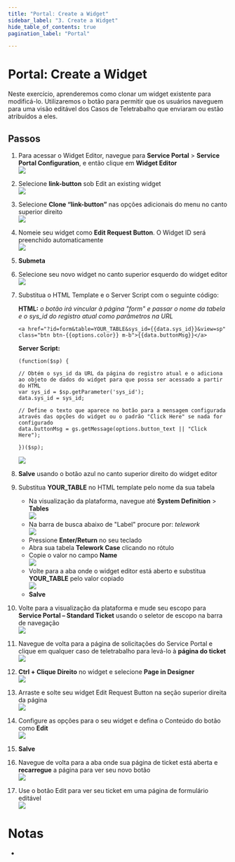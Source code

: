 ```yaml
---
title: "Portal: Create a Widget" 
sidebar_label: "3. Create a Widget"
hide_table_of_contents: true
pagination_label: "Portal" 

---
```

# Portal: Create a Widget

Neste exercício, aprenderemos como clonar um widget existente para modificá-lo. Utilizaremos o botão para permitir que os usuários naveguem para uma visão editável dos Casos de Teletrabalho que enviaram ou estão atribuídos a eles.

## Passos

1. Para acessar o Widget Editor, navegue para **Service Portal** > **Service Portal Configuration**, e então clique em **Widget Editor**  
   ![](./Button_Images/sp_config_widget_edit.png)

2. Selecione **link-button** sob Edit an existing widget  
   ![](./Button_Images/sp_widget_edit_link_button.png)

3. Selecione **Clone “link-button”** nas opções adicionais do menu no canto superior direito  
   ![](./Button_Images/clone_link_button.png)

4. Nomeie seu widget como **Edit Request Button**. O Widget ID será preenchido automaticamente  
   ![](./Button_Images/clone_widget.png)

5. **Submeta**

6. Selecione seu novo widget no canto superior esquerdo do widget editor  
   ![](./Button_Images/widget_select_edit_req.png)

7. Substitua o HTML Template e o Server Script com o seguinte código:

    **HTML:**  *o botão irá vincular à página "form" e passar o nome da tabela e o sys_id do registro atual como parâmetros na URL*  
    ```
    <a href="?id=form&table=YOUR_TABLE&sys_id={{data.sys_id}}&view=sp" class="btn btn-{{options.color}} m-b">{{data.buttonMsg}}</a>
    ```

    **Server Script:**  
    ```
    (function($sp) {
    
    // Obtém o sys_id da URL da página do registro atual e o adiciona ao objeto de dados do widget para que possa ser acessado a partir do HTML
    var sys_id = $sp.getParameter('sys_id');
    data.sys_id = sys_id;

    // Define o texto que aparece no botão para a mensagem configurada através das opções do widget ou o padrão "Click Here" se nada for configurado
    data.buttonMsg = gs.getMessage(options.button_text || "Click Here");
    
    })($sp);
    ```

   ![](./Button_Images/widget_editor_edit_req.png)

8. **Salve** usando o botão azul no canto superior direito do widget editor

9. Substitua **YOUR_TABLE** no HTML template pelo nome da sua tabela

    - Na visualização da plataforma, navegue até **System Definition** > **Tables**  
      ![](./Button_Images/nav_tables.png)  
    - Na barra de busca abaixo de "Label" procure por: *telework*  
      ![](./Button_Images/table_search_telework.png)  
    - Pressione **Enter/Return** no seu teclado  
    - Abra sua tabela **Telework Case** clicando no rótulo  
    - Copie o valor no campo **Name**  
      ![](./Button_Images/copy_table_name.png)  
    - Volte para a aba onde o widget editor está aberto e substitua **YOUR_TABLE** pelo valor copiado  
      ![](./Button_Images/your_table_paste.png)  
    - **Salve**

10. Volte para a visualização da plataforma e mude seu escopo para **Service Portal – Standard Ticket** usando o seletor de escopo na barra de navegação  
    ![](./Button_Images/scope_picker.png)

11. Navegue de volta para a página de solicitações do Service Portal e clique em qualquer caso de teletrabalho para levá-lo à **página do ticket**  
    ![](./Button_Images/oob_ticket.png)

12. **Ctrl + Clique Direito** no widget e selecione **Page in Designer**  
    ![](./Button_Images/page_in_designer.png)

13. Arraste e solte seu widget Edit Request Button na seção superior direita da página  
    ![](./Button_Images/edit_req_add_to_page.png)

14. Configure as opções para o seu widget e defina o Conteúdo do botão como **Edit**  
    ![](./Button_Images/edit_req_options.png)

15. **Salve**

16. Navegue de volta para a aba onde sua página de ticket está aberta e **recarregue** a página para ver seu novo botão  
    ![](./Button_Images/new_ticket_pg.png)

17. Use o botão Edit para ver seu ticket em uma página de formulário editável  
    ![](./Button_Images/edit_ticket_pg.png)

# Notas

- 
